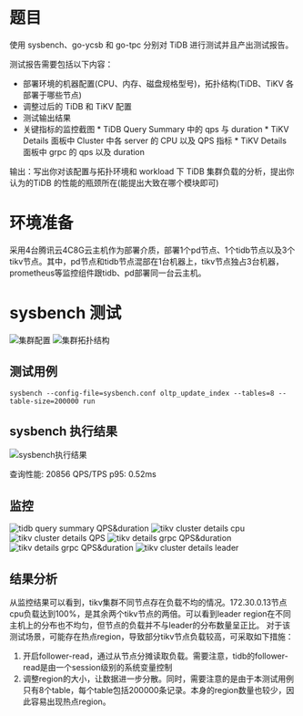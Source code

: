 # 题目
使用 sysbench、go-ycsb 和 go-tpc 分别对 TiDB 进行测试并且产出测试报告。

测试报告需要包括以下内容：

* 部署环境的机器配置(CPU、内存、磁盘规格型号)，拓扑结构(TiDB、TiKV 各部署于哪些节点)
* 调整过后的 TiDB 和 TiKV 配置
* 测试输出结果
* 关键指标的监控截图
	    * TiDB Query Summary 中的 qps 与 duration
	    * TiKV Details 面板中 Cluster 中各 server 的 CPU 以及 QPS 指标
	    * TiKV Details 面板中 grpc 的 qps 以及 duration

输出：写出你对该配置与拓扑环境和 workload 下 TiDB 集群负载的分析，提出你认为的TiDB 的性能的瓶颈所在(能提出大致在哪个模块即可)

# 环境准备
采用4台腾讯云4C8G云主机作为部署介质，部署1个pd节点、1个tidb节点以及3个tikv节点。其中，pd节点和tidb节点混部在1台机器上，tikv节点独占3台机器，prometheus等监控组件跟tidb、pd部署同一台云主机。

# sysbench 测试
![集群配置](https://github.com/rickif/high-performance-tidb/blob/master/asset/lesson2/conf.png)
![集群拓扑结构](https://github.com/rickif/high-performance-tidb/blob/master/asset/lesson2/topology.png)

## 测试用例
```
sysbench --config-file=sysbench.conf oltp_update_index --tables=8 --table-size=200000 run
```
## sysbench 执行结果
![sysbench执行结果](https://github.com/rickif/high-performance-tidb/blob/master/asset/lesson2/sysbench_output.png)  

查询性能: 20856 QPS/TPS
p95: 0.52ms
## 监控
![tidb query summary QPS&duration](https://github.com/rickif/high-performance-tidb/blob/master/asset/lesson2/sysbench_tidb_query_summary.png)
![tikv cluster details cpu](https://github.com/rickif/high-performance-tidb/blob/master/asset/lesson2/sysbench_tikv_details_cpu.png)
![tikv cluster details QPS](https://github.com/rickif/high-performance-tidb/blob/master/asset/lesson2/sysbench_tikv_details_qps.png)
![tikv details grpc QPS&duration](https://github.com/rickif/high-performance-tidb/blob/master/asset/lesson2/sysbench_tikv_details_grpc_qps.png)
![tikv details grpc QPS&duration](https://github.com/rickif/high-performance-tidb/blob/master/asset/lesson2/sysbench_tikv_details_grpc_qps2.png)
![tikv cluster details leader](https://github.com/rickif/high-performance-tidb/blob/master/asset/lesson2/sysbench_tikv_details_leader.png)

## 结果分析
从监控结果可以看到，tikv集群不同节点存在负载不均的情况。172.30.0.13节点cpu负载达到100%，是其余两个tikv节点的两倍。可以看到leader region在不同主机上的分布也不均匀，但节点的负载并不与leader的分布数量呈正比。
对于该测试场景，可能存在热点region，导致部分tikv节点负载较高，可采取如下措施：
1. 开启follower-read，通过从节点分摊读取负载。需要注意，tidb的follower-read是由一个session级别的系统变量控制
2. 调整region的大小，让数据进一步分散。同时，需要注意的是由于本测试用例只有8个table，每个table包括200000条记录。本身的region数量也较少，因此容易出现热点region。
